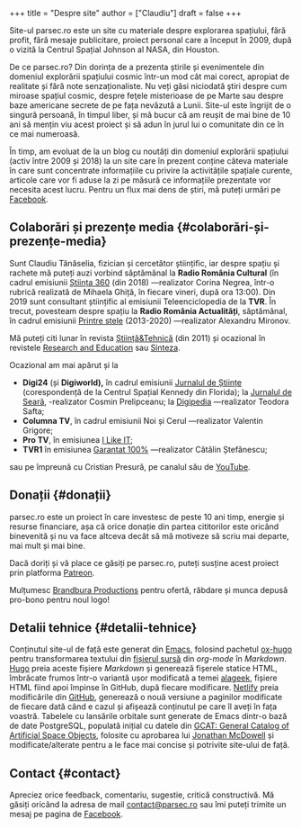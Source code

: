 +++
title = "Despre site"
author = ["Claudiu"]
draft = false
+++

Site-ul parsec.ro este un site cu materiale despre explorarea spațiului, fără profit, fără mesaje publicitare, proiect personal care a început în 2009, după o vizită la Centrul Spațial Johnson al NASA, din Houston.

De ce parsec.ro? Din dorința de a prezenta știrile și evenimentele din domeniul explorării spațiului cosmic într-un mod cât mai corect, apropiat de realitate și fără note senzaționaliste. Nu veți găsi niciodată ştiri despre cum miroase spațiul cosmic, despre feţele misterioase de pe Marte sau despre baze americane secrete de pe fața nevăzută a Lunii. Site-ul este îngrijit de o singură persoană, în timpul liber, și mă bucur că am reușit de mai bine de 10 ani să mențin viu acest proiect și să adun în jurul lui o comunitate din ce în ce mai numeroasă.

În timp, am evoluat de la un blog cu noutăți din domeniul explorării spațiului (activ între 2009 și 2018) la un site care în prezent conține câteva materiale în care sunt concentrate informațiile cu privire la activitățile spațiale curente, articole care vor fi aduse la zi pe măsură ce informațiile prezentate vor necesita acest lucru. Pentru un flux mai dens de știri, mă puteți urmări pe [Facebook](<https://www.facebook.com/parsec.ro>).


## Colaborări și prezențe media {#colaborări-și-prezențe-media}

Sunt Claudiu Tănăselia, fizician și cercetător științific, iar despre spațiu și rachete mă puteți auzi vorbind săptămânal la **Radio România Cultural** (în cadrul emisiunii [Știința 360](<https://radioromaniacultural.ro/stiinta/>) (din 2018) —realizator Corina Negrea, într-o rubrică realizată de Mihaela Ghiță, în fiecare vineri, după ora 13:00). Din 2019 sunt consultant științific al emisiunii Teleenciclopedia de la **TVR**. În trecut, povesteam despre spațiu la **Radio România Actualități**, săptămânal, în cadrul emisiunii [Printre stele](<https://mega.nz/#F!tx01XK6T!%5F4vQ7DczBwS0KqjfAvkUhw>) (2013-2020) —realizator Alexandru Mironov.

Mă puteți citi lunar în revista [Știință&Tehnică](<https://stiintasitehnica.com/author/claudiu-tanaselia/>) (din 2011) și ocazional în revistele [Research and Education](<http://researchandeducation.ro/2019/04/25/sonde-interplanetare.html>) sau [Sinteza](<https://revistasinteza.ro/urmatorul-salt-urias-pentru-omenire/>).

Ocazional am mai apărut și la

-   **Digi24** (și **Digiworld),** în cadrul emisiunii [Jurnalul de Științe](<https://mega.nz/#!wt831ZaA!KNcWQBwl3hfBW9UP8jH%5F1%5FB0h9GLU0-g7mRB1unBx4I>) (corespondență de la Centrul Spațial Kennedy din Florida); la [Jurnalul de Seară](https://youtu.be/c33xKAcqXi8), -realizator Cosmin Prelipceanu; la [Digipedia](<https://youtu.be/J0S44WemN7E>) —realizator Teodora Safta;
-   **Columna TV**, în cadrul emisiunii Noi și Cerul —realizator Valentin Grigore;
-   **Pro TV**, în emisiunea [I Like IT](https://stirileprotv.ro/stiri/ilikeit/detalii-nestiute-despre-misiunea-peseverance-de-pe-marte-in-emisiunea-ilikeit-cu-iulia-ionescu-si-fizicianul-claudiu-tanas.html);
-   **TVR1** în emisiunea [Garantat 100%](<https://youtu.be/ryHDIKA%5FnjU>) —realizator Cătălin Ștefănescu;

sau pe împreună cu Cristian Presură, pe canalul său de [YouTube](https://youtu.be/u8cvD01hS5Q).


## Donații {#donații}

parsec.ro este un proiect în care investesc de peste 10 ani timp, energie și resurse financiare, așa că orice donație din partea cititorilor este oricând binevenită și nu va face altceva decât să mă motiveze să scriu mai departe, mai mult și mai bine.

Dacă doriți și vă place ce găsiți pe parsec.ro, puteți susține acest proiect prin platforma [Patreon](<https://www.patreon.com/superparsec>).

Mulțumesc [Brandbura Productions](<https://www.facebook.com/Brandbura/>) pentru ofertă, răbdare și munca depusă pro-bono pentru noul logo!


## Detalii tehnice {#detalii-tehnice}

Conținutul site-ul de față este generat din [Emacs](<https://www.gnu.org/software/emacs/>), folosind pachetul [ox-hugo](<https://ox-hugo.scripter.co/>) pentru transformarea textului din [fișierul sursă](<https://github.com/ctanas/parsec.ro/blob/master/content-org/index.org>) din _org-mode_ în _Markdown_. [Hugo](<https://gohugo.io/>) preia aceste fișiere _Markdown_ și generează fișerele statice HTML, îmbrăcate frumos într-o variantă ușor modificată a temei [alageek](<https://github.com/gkmngrgn/hugo-alageek-theme>), fișiere HTML fiind apoi împinse în GitHub, după fiecare modificare. [Netlify](<https://www.netlify.com/>) preia modificările din [GitHub](<https://github.com/ctanas/parsec-alageek>), generează o nouă versiune a paginilor modificate de fiecare dată când e cazul și afișează conținutul pe care îl aveți în fața voastră. Tabelele cu lansările orbitale sunt generate de Emacs dintr-o bază de date PostgreSQL, populată inițial cu datele din [GCAT: General Catalog of Artificial Space Objects](<https://planet4589.org/space/gcat/>), folosite cu aprobarea lui [Jonathan McDowell](<https://planet4589.org>) și modificate/alterate pentru a le face mai concise și potrivite site-ului de față.


## Contact {#contact}

Apreciez orice feedback, comentariu, sugestie, critică constructivă. Mă găsiți oricând la adresa de mail contact@parsec.ro sau îmi puteți trimite un mesaj pe pagina de [Facebook](https://www.facebook.com/parsec.ro).